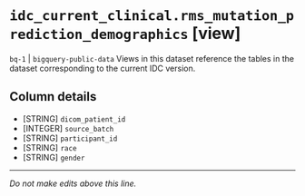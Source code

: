 # `idc_current_clinical.rms_mutation_prediction_demographics` [view]
`bq-1` | `bigquery-public-data`
Views in this dataset reference the tables in the dataset corresponding to the current IDC version.

## Column details
* [STRING]    `dicom_patient_id`
* [INTEGER]   `source_batch`
* [STRING]    `participant_id`
* [STRING]    `race`
* [STRING]    `gender`

-------------------------------------------------------------------------------
*Do not make edits above this line.*

